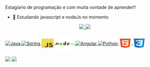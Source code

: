 Estagiario de programação
e com muita vontade de aprender!!

- 🚀 Estudando javascript e nodeJs no momento

<div align="center">
  <a href="https://github.com/viniciusantos2105">
  <img height="130em" src="https://github-readme-stats.vercel.app/api?username=viniciusantos2105&show_icons=true&theme=dark&include_all_commits=true&count_private=true"/>
   <img height="130em" src="https://github-readme-stats.vercel.app/api/top-langs/?username=viniciusantos2105&layout=compact&langs_count=7&theme=dark"/>
</div>
  
<div style="display: inline_block"><br>
  <img align="center" alt="Java" height="35" width="40" src="https://cdn.jsdelivr.net/gh/devicons/devicon/icons/java/java-plain.svg">
  <img align="center" alt="Spring" height="35" width="40" src="https://cdn.jsdelivr.net/gh/devicons/devicon/icons/spring/spring-original.svg">
  <img align="center" alt="JavaScript" height="30" width="40" src="https://github.com/devicons/devicon/blob/master/icons/javascript/javascript-original.svg">
  <img align="center" alt="Node" height="50" width="60" src="https://github.com/devicons/devicon/blob/master/icons/nodejs/nodejs-original-wordmark.svg">
  <img align="center" alt="Angular" height="35" width="40" src="https://cdn.jsdelivr.net/gh/devicons/devicon/icons/angularjs/angularjs-original.svg">
  <img align="center" alt="Python" height="30" width="40" src="https://cdn.jsdelivr.net/gh/devicons/devicon/icons/python/python-original.svg">
  <img align="center" alt="HTML" height="30" width="40" src="https://raw.githubusercontent.com/devicons/devicon/master/icons/html5/html5-original.svg">
  <img align="center" alt="CSS" height="30" width="40" src="https://raw.githubusercontent.com/devicons/devicon/master/icons/css3/css3-original.svg">
  
</div>
  
 <br>
 
<div> 
  <a href = "mailto:viniciusantos2105@gmail.com"><img src="https://img.shields.io/badge/-Gmail-%23333?style=for-the-badge&logo=gmail&logoColor=white" target="_blank"></a>
  <a href="https://www.linkedin.com/in/vin%C3%ADcius-jesus-0a316b1b0/" target="_blank"><img src="https://img.shields.io/badge/-LinkedIn-%230077B5?style=for-the-badge&logo=linkedin&logoColor=white" target="_blank"></a> 
 
</div>
